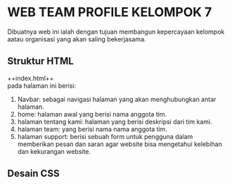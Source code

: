 <h1>WEB TEAM PROFILE KELOMPOK 7</h1>
Dibuatnya web ini ialah dengan tujuan membangun kepercayaan kelompok aatau organisasi yang akan saling bekerjasama.

<h2>Struktur HTML</h2>
++index.html++
<br>
pada halaman ini berisi:
<ol>
<li>Navbar: sebagai navigasi halaman yang akan menghubungkan antar halaman.</li>
<li>home: halaman awal yang berisi nama anggota tim.</li>
<li>halaman tentang kami: halaman yang berisi deskripsi dari tim kami.</li>
<li>halaman team: yang berisi nama nama anggota tim.</li>
<li>halaman support: berisi sebuah form untuk pengguna dalam memberikan pesan dan saran agar website bisa mengetahui kelebihan dan kekurangan website.</li>
</ol>

<h2>Desain CSS</h2>
